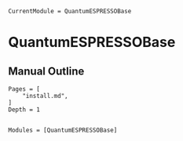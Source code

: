 ```@meta
CurrentModule = QuantumESPRESSOBase
```

# QuantumESPRESSOBase

## Manual Outline

```@contents
Pages = [
    "install.md",
]
Depth = 1
```

```@index

```

```@autodocs
Modules = [QuantumESPRESSOBase]
```
